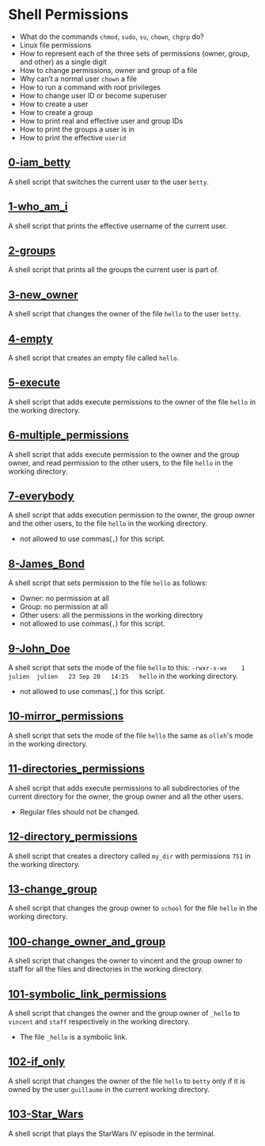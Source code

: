 # Shell Permissions
   - What do the commands `chmod`, `sudo`, `su`, `chown`, `chgrp` do?
   - Linux file permissions
   - How to represent each of the three sets of permissions (owner, group, and other) as a single digit
   - How to change permissions, owner and group of a file
   - Why can’t a normal user `chown` a file
   - How to run a command with root privileges
   - How to change user ID or become superuser
   - How to create a user
   - How to create a group
   - How to print real and effective user and group IDs
   - How to print the groups a user is in
   - How to print the effective `userid`

## [0-iam_betty](https://github.com/awinabaab/alx-system_engineering-devops/blob/master/0x01-shell_permissions/0-iam_betty)
   A shell script that switches the current user to the user `betty`.

## [1-who_am_i](https://github.com/awinabaab/alx-system_engineering-devops/blob/master/0x01-shell_permissions/1-who_am_i)
   A shell script that prints the effective username of the current user.

## [2-groups](https://github.com/awinabaab/alx-system_engineering-devops/blob/master/0x01-shell_permissions/2-groups)
   A shell script that prints all the groups the current user is part of.

## [3-new_owner](https://github.com/awinabaab/alx-system_engineering-devops/blob/master/0x01-shell_permissions/3-new_owner)
   A shell script that changes the owner of the file `hello` to the user `betty`.

## [4-empty](https://github.com/awinabaab/alx-system_engineering-devops/blob/master/0x01-shell_permissions/4-empty)
   A shell script that creates an empty file called `hello`.

## [5-execute](https://github.com/awinabaab/alx-system_engineering-devops/blob/master/0x01-shell_permissions/5-execute)
   A shell script that adds execute permissions to the owner of the file `hello` in the working directory.

## [6-multiple_permissions](https://github.com/awinabaab/alx-system_engineering-devops/blob/master/0x01-shell_permissions/6-multiple_permissions)
   A shell script that adds execute permission to the owner and the group owner, and read permission to the other users, to the file `hello` in the working directory.

## [7-everybody](https://github.com/awinabaab/alx-system_engineering-devops/blob/master/0x01-shell_permissions/7-everybody)
   A shell script that adds execution permission to the owner, the group owner and the other users, to the file `hello` in the working directory.
   - not allowed to use commas(`,`) for this script.

## [8-James_Bond](https://github.com/awinabaab/alx-system_engineering-devops/blob/master/0x01-shell_permissions/8-James_Bond)
   A shell script that sets permission to the file `hello` as follows:
   - Owner: no permission at all
   - Group: no permission at all
   - Other users: all the permissions
   in the working directory
   - not allowed to use commas(`,`) for this script.

## [9-John_Doe](https://github.com/awinabaab/alx-system_engineering-devops/blob/master/0x01-shell_permissions/9-John_Doe)
   A shell script that sets the mode of the file `hello` to this:
   `-rwxr-x-wx	  1 julien  julien   23	Sep 20	 14:25	 hello`
   in the working directory.
   - not allowed to use commas(`,`) for this script.

## [10-mirror_permissions](https://github.com/awinabaab/alx-system_engineering-devops/blob/master/0x01-shell_permissions/10-mirror_permissions)
   A shell script that sets the mode of the file `hello` the same as `olleh`'s mode in the working directory.

## [11-directories_permissions](https://github.com/awinabaab/alx-system_engineering-devops/blob/master/0x01-shell_permissions/11-directories_permissions)
   A shell script that adds execute permissions to all subdirectories of the current directory for the owner, the group owner and all the other users.
   - Regular files should not be changed.

## [12-directory_permissions](https://github.com/awinabaab/alx-system_engineering-devops/blob/master/0x01-shell_permissions/12-directory_permissions)
   A shell script that creates a directory called `my_dir` with permissions `751` in the working directory.

## [13-change_group](https://github.com/awinabaab/alx-system_engineering-devops/blob/master/0x01-shell_permissions/13-change_group)
   A shell script that changes the group owner to `school` for the file `hello` in the working directory.

## [100-change_owner_and_group](https://github.com/awinabaab/alx-system_engineering-devops/blob/master/0x01-shell_permissions/100-change_owner_and_group)
   A shell script that changes the owner to vincent and the group owner to staff for all the files and directories in the working directory.

## [101-symbolic_link_permissions](https://github.com/awinabaab/alx-system_engineering-devops/blob/master/0x01-shell_permissions/101-symbolic_link_permissions)
   A shell script that changes the owner and the group owner of `_hello` to `vincent` and `staff` respectively in the working directory.
   - The file `_hello` is a symbolic link.

## [102-if_only](https://github.com/awinabaab/alx-system_engineering-devops/blob/master/0x01-shell_permissions/102-if_only)
   A shell script that changes the owner of the file `hello` to `betty` only if it is owned by the user `guillaume` in the current working directory.

## [103-Star_Wars](https://github.com/awinabaab/alx-system_engineering-devops/blob/master/0x01-shell_permissions/103-Star_Wars)
   A shell script that plays the StarWars IV episode in the terminal.